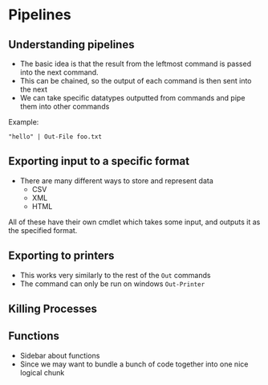 # Pipelines

## Understanding pipelines
- The basic idea is that the result from the leftmost command is passed
    into the next command. 
- This can be chained, so the output of each command is then sent into the next
- We can take specific datatypes outputted from commands and pipe them into
    other commands

Example:

`"hello" | Out-File foo.txt`

## Exporting input to a specific format

- There are many different ways to store and represent data
    - CSV
    - XML
    - HTML

All of these have their own cmdlet which takes some input, and outputs it
as the specified format.


## Exporting to printers

- This works very similarly to the rest of the `Out` commands
- The command can only be run on windows `Out-Printer`

## Killing Processes

## Functions

- Sidebar about functions
- Since we may want to bundle a bunch of code together into one nice logical chunk